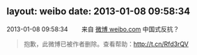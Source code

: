 layout: weibo
date: 2013-01-08 09:58:34
---
<meta name="referrer" content="no-referrer" />

2013-01-08 09:58:34  &nbsp;&nbsp;&nbsp;&nbsp;&nbsp;&nbsp; 来自 <a href="http://weibo.com/" rel="nofollow">微博 weibo.com</a>
中国式反抗？
>  抱歉，此微博已被作者删除。查看帮助：http://t.cn/Rfd3rQV
